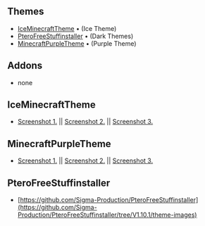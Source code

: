 ## Themes

- [IceMinecraftTheme](https://github.com/Angelillo15/IceMinecraftTheme) • (Ice Theme)
- [PteroFreeStuffinstaller](https://github.com/Sigma-Production/PteroFreeStuffinstaller) • (Dark Themes)
- [MinecraftPurpleTheme](https://github.com/Angelillo15/MinecraftPurpleTheme) • (Purple Theme)
## Addons
- none

## IceMinecraftTheme
- [Screenshot 1.](https://i.imgur.com/qhHxyJE.png) || [Screenshot 2.](https://i.imgur.com/HmNMK7y.png) || [Screenshot 3.](https://i.imgur.com/8uh3JRA.png)

## MinecraftPurpleTheme
- [Screenshot 1.](https://i.imgur.com/jVVJyQC.png) || [Screenshot 2.](https://i.imgur.com/5JCAVRQ.png) || [Screenshot 3.](https://i.imgur.com/nvERgop.png)

## PteroFreeStuffinstaller
- [https://github.com/Sigma-Production/PteroFreeStuffinstaller](https://github.com/Sigma-Production/PteroFreeStuffinstaller/tree/V1.10.1/theme-images)

